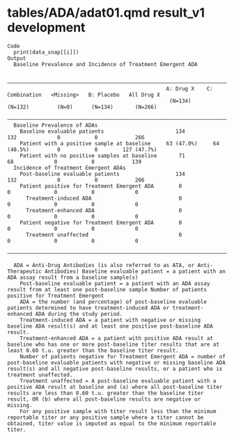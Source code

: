 # tables/ADA/adat01.qmd result_v1 development

    Code
      print(data_snap[[i]])
    Output
      Baseline Prevalence and Incidence of Treatment Emergent ADA
      
      ———————————————————————————————————————————————————————————————————————————————————————————————————————————————————
                                                       A: Drug X    C: Combination   <Missing>   B: Placebo   All Drug X 
                                                        (N=134)        (N=132)         (N=0)      (N=134)       (N=266)  
      ———————————————————————————————————————————————————————————————————————————————————————————————————————————————————
      Baseline Prevalence of ADAs                                                                                        
        Baseline evaluable patients                       134            132             0           0            266    
        Patient with a positive sample at baseline     63 (47.0%)     64 (48.5%)         0           0        127 (47.7%)
        Patient with no positive samples at baseline       71             68             0           0            139    
      Incidence of Treatment Emergent ADAs                                                                               
        Post-baseline evaluable patients                  134            132             0           0            266    
        Patient positive for Treatment Emergent ADA        0              0              0           0             0     
          Treatment-induced ADA                            0              0              0           0             0     
          Treatment-enhanced ADA                           0              0              0           0             0     
        Patient negative for Treatment Emergent ADA        0              0              0           0             0     
          Treatment unaffected                             0              0              0           0             0     
      ———————————————————————————————————————————————————————————————————————————————————————————————————————————————————
      
      ADA = Anti-Drug Antibodies (is also referred to as ATA, or Anti-Therapeutic Antibodies) Baseline evaluable patient = a patient with an ADA assay result from a baseline sample(s)
        Post-baseline evaluable patient = a patient with an ADA assay result from at least one post-baseline sample Number of patients positive for Treatment Emergent
        ADA = the number (and percentage) of post-baseline evaluable patients determined to have treatment-induced ADA or treatment-enhanced ADA during the study period.
        Treatment-induced ADA = a patient with negative or missing baseline ADA result(s) and at least one positive post-baseline ADA result.
        Treatment-enhanced ADA = a patient with positive ADA result at baseline who has one or more post-baseline titer results that are at least 0.60 t.u. greater than the baseline titer result.
        Number of patients negative for Treatment Emergent ADA = number of post-baseline evaluable patients with negative or missing baseline ADA result(s) and all negative post-baseline results, or a patient who is treatment unaffected.
        Treatment unaffected = A post-baseline evaluable patient with a positive ADA result at baseline and (a) where all post-baseline titer results are less than 0.60 t.u. greater than the baseline titer result, OR (b) where all post-baseline results are negative or missing.
        For any positive sample with titer result less than the minimum reportable titer or any positive sample where a titer cannot be obtained, titer value is imputed as equal to the minimum reportable titer.


